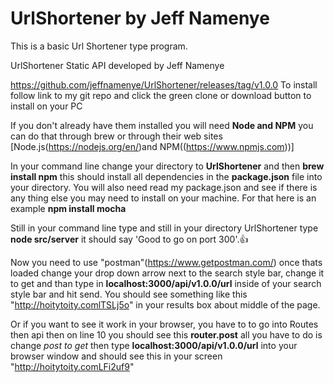 # UrlShortener by Jeff Namenye
This is a basic Url Shortener type program.

UrlShortener Static API developed by Jeff Namenye

https://github.com/jeffnamenye/UrlShortener/releases/tag/v1.0.0
To install follow link to my git repo and click the green clone or download
button to install on your PC

If you don't already have them installed you will need **Node and NPM** you can do that through brew or through their web sites [Node.js(https://nodejs.org/en/)and NPM((https://www.npmjs.com))]

In your command line change your directory to **UrlShortener** and then **brew install npm**  this should install all dependencies in the **package.json** file into your directory. You will also need read my package.json and see if there is any thing else you may need to install on your machine. For that here is an example **npm install mocha**

Still in your command line type and still in your directory UrlShortener type
**node src/server** it should say 'Good to go on port 300'.👍

Now you need to use "postman"(https://www.getpostman.com/) once thats loaded change your drop down arrow next to the search style bar, change it to get and than type in **localhost:3000/api/v1.0.0/url** inside of your search style bar and hit send. You should see something like this
"http://hoitytoity.comlTSLj5o" in your results box about middle of the page.

Or if you want to see it work in your browser, you have to to go into Routes then api then on line 10 you should see this **router.post** all you have to do is change *post to get* then type **localhost:3000/api/v1.0.0/url** into your browser window and should see this in your screen "http://hoitytoity.comLFi2uf9"

